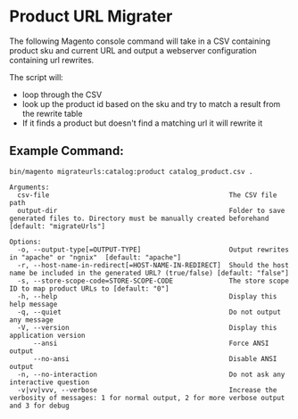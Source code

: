 # Product URL Migrater

The following Magento console command will take in a CSV containing product sku and current URL and output a webserver configuration containing url rewrites.

The script will:
- loop through the CSV
- look up the product id based on the sku and try to match a result from the rewrite table
- If it finds a product but doesn't find a matching url it will rewrite it

## Example Command:

`bin/magento migrateurls:catalog:product catalog_product.csv .`
```
Arguments:
  csv-file                                             The CSV file path
  output-dir                                           Folder to save generated files to. Directory must be manually created beforehand [default: "migrateUrls"]

Options:
  -o, --output-type[=OUTPUT-TYPE]                      Output rewrites in "apache" or "ngnix"  [default: "apache"]
  -r, --host-name-in-redirect[=HOST-NAME-IN-REDIRECT]  Should the host name be included in the generated URL? (true/false) [default: "false"]
  -s, --store-scope-code=STORE-SCOPE-CODE              The store scope ID to map product URLs to [default: "0"]
  -h, --help                                           Display this help message
  -q, --quiet                                          Do not output any message
  -V, --version                                        Display this application version
      --ansi                                           Force ANSI output
      --no-ansi                                        Disable ANSI output
  -n, --no-interaction                                 Do not ask any interactive question
  -v|vv|vvv, --verbose                                 Increase the verbosity of messages: 1 for normal output, 2 for more verbose output and 3 for debug
```





